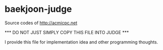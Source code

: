 # baekjoon-judge
Source codes of http://acmicpc.net

*** DO NOT JUST SIMPLY COPY THIS FILE INTO JUDGE ***

I provide this file for implementation idea and other programming thoughts.


